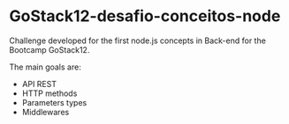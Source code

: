 # GoStack12-desafio-conceitos-node
Challenge developed for the first node.js concepts in Back-end for the Bootcamp GoStack12.


The main goals are:
- API REST
- HTTP methods
- Parameters types
- Middlewares
